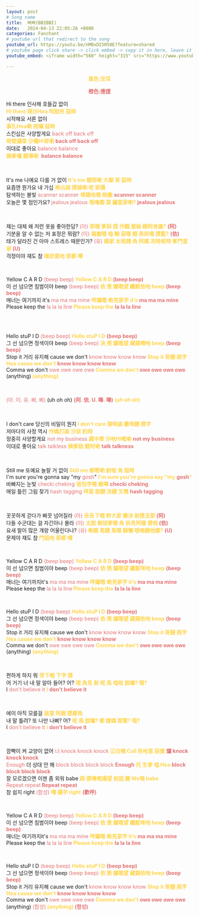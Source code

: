 ```yaml
---
layout: post
# Song name
title:  삐삐(BBIBBI)
date:   2024-04-13 22:05:26 +0800
categories: Fanchant
# youtube url that redirect to the song
youtube_url: https://youtu.be/nM0xDI5R50E?feature=shared
# youtube page click share -> click embed -> copy it in here, leave it blank if dont 
youtube_embed: <iframe width="560" height="315" src="https://www.youtube.com/embed/nM0xDI5R50E?si=HCrilodxqm_Zj0zP" title="YouTube video player" frameborder="0" allow="accelerometer; autoplay; clipboard-write; encrypted-media; gyroscope; picture-in-picture; web-share" referrerpolicy="strict-origin-when-cross-origin" allowfullscreen></iframe>

---
```

<p style="display: flex; justify-content: center;"><span style="color:#ffd54f;"><strong>黃色:空耳</strong></span></p>
<p style="display: flex; justify-content: center;"><span style="color:#e57373;"><strong>橙色:應援</strong></span></p>

<p>Hi there 인사해 호들갑 없이<br><span style="color:#ffd54f;"><strong>Hi there 現沙Hea 呵脫夾 惡時</strong></span><br>시작해요 서론 없이<br><span style="color:#ffd54f;"><strong>事扎Hea喲 梳囉 惡時</strong></span><br>스킨십은 사양할게요&nbsp;<span style="color:#e57373;">back off back off</span><br><span style="color:#ffd54f;"><strong>時堅攝笨 沙癢Hi哥喲 </strong></span><span style="color:#e57373;"><strong>back off back off</strong></span><br>이대로 좋아요&nbsp;<span style="color:#e57373;">balance balance</span><br><span style="color:#ffd54f;"><strong>姨爹囉 錯嘩喲&nbsp;</strong></span> <span style="color:#e57373;"><strong>balance balance</strong></span></p>
<p>&nbsp;</p>
<p>It's me 나예요 다를 거 없이 <span style="color:#ffd54f;"><strong>It's me 娜耶喲 大鄰 哥 惡時</strong></span><br>요즘엔 뭔가요 내 가십 <span style="color:#ffd54f;"><strong>喲沾誒 摸嫁喲 呢 家攝</strong></span><br>탐색하는 불빛&nbsp;<span style="color:#e57373;">scanner scanner</span> <span style="color:#ffd54f;"><strong>塔錫哈嗯 賠撇</strong></span>&nbsp;<span style="color:#e57373;"><strong>scanner scanner</strong></span><br>오늘은 몇 점인가요?&nbsp;<span style="color:#e57373;">jealous jealous</span> <span style="color:#ffd54f;"><strong>哦嚕鄰 莫 臟意家喲?</strong></span>&nbsp;<span style="color:#e57373;"><strong>jealous jealous</strong></span></p>
<p>&nbsp;</p>
<p>쟤는 대체 왜 저런 옷을 좋아한담? <span style="color:#e57373;">(아)</span> <span style="color:#ffd54f;"><strong>邪嗯 爹斜 搲 作鐺 屋絲 錯阿肯擔?</strong></span> <span style="color:#e57373;"><strong>(阿)</strong></span><br>기분을 알 수 없는 저 표정은 뭐람? <span style="color:#e57373;">(이)</span> <span style="color:#ffd54f;"><strong>揭搬嗯 嗌 輸 惡嗯 錯 表狀嗯 摸籃?</strong></span> <span style="color:#e57373;"><strong>(依)</strong></span><br>태가 달라진 건 아마 스트레스 때문인가?<span style="color:#e57373;"> (유) </span><span style="color:#ffd54f;"><strong>踢家 太啦賤 角 阿媽 冼特呢時 爹門意家</strong></span><span style="color:#e57373;"><strong> (U)</strong></span><br>걱정이야 쟤도 참 <span style="color:#ffd54f;"><strong>確狀意吔 邪都 噆</strong></span></p>
<p>&nbsp;</p>
<p>Yellow C A R D&nbsp;<span style="color:#e57373;">(beep beep)</span> <span style="color:#ffd54f;"><strong>Yellow C A R D</strong></span><span style="color:#e57373;"><strong>&nbsp;(beep beep)</strong></span><br>이 선 넘으면 침범이야 beep&nbsp;<span style="color:#e57373;">(beep beep) </span><span style="color:#ffd54f;"><strong>依 喪 𤓓嗯望 纖駁依吔 beep</strong></span> <span style="color:#e57373;"><strong>(beep beep)</strong></span><br>매너는 여기까지 it's<span style="color:#e57373;">&nbsp;ma ma ma mine </span><span style="color:#ffd54f;"><strong>咩𤓓嗯 喲見家字</strong></span> <span style="color:#ffd54f;"><strong>it’s</strong></span> <span style="color:#e57373;"><strong>ma ma ma mine</strong></span><br>Please keep the&nbsp;<span style="color:#e57373;">la la la line</span> <span style="color:#ffd54f;"><strong>Please keep the</strong></span>&nbsp;<span style="color:#e57373;"><strong>la la la line</strong></span><br>&nbsp;</p>
<p>&nbsp;</p>
<p>Hello stuP I D&nbsp;<span style="color:#e57373;">(beep beep) </span><span style="color:#ffd54f;"><strong>Hello stuP I D</strong></span>&nbsp;<span style="color:#e57373;"><strong>(beep beep)</strong></span><br>그 선 넘으면 정색이야 beep<span style="color:#e57373;">&nbsp;(beep beep)</span> <span style="color:#ffd54f;"><strong>決 喪 𤓓嗯望 藏錫嘰吔 beep</strong></span> <span style="color:#e57373;"><strong>(beep beep)</strong></span><br>Stop it 거리 유지해 cause we don't<span style="color:#e57373;">&nbsp;know know know know</span> <span style="color:#ffd54f;"><strong>Stop it 哥鏈 雨字Hea cause we don't</strong></span> <span style="color:#e57373;"><strong>know know know know</strong></span><br>Comma we don't&nbsp;<span style="color:#e57373;">owe owe owe owe</span> <span style="color:#ffd54f;"><strong>Comma we don't</strong></span><span style="color:#e57373;"><strong>&nbsp;owe owe owe owe</strong></span><br>(anything)<span style="color:#ffd54f;"><strong> (anything)</strong></span></p>
<p>&nbsp;</p>
<p><span style="color:#e57373;">(아. 이. 유. 삐. 삐)</span>&nbsp;(uh oh oh) <span style="color:#e57373;"><strong>(阿. 依. U. 嗶. 嗶)</strong></span>&nbsp;<span style="color:#ffd54f;"><strong>(uh oh oh)</strong></span></p>
<p>&nbsp;</p>
<p>I don't care 당신의 비밀이 뭔지<span style="color:#ffd54f;"><strong> I don’t care 彈時誒 撇咪鏈 摸字</strong></span><br>저마다의 사정 역시 <span style="color:#ffd54f;"><strong>作媽打誒 沙狀 約時</strong></span><br>정중히 사양할게요&nbsp;<span style="color:#e57373;">not my business</span> <span style="color:#ffd54f;"><strong>藏中牽 沙吔Hi嘅喲</strong></span> <span style="color:#e57373;"><strong>not my business</strong></span><br>이대로 좋아요&nbsp;<span style="color:#e57373;">talk talkless</span> <span style="color:#ffd54f;"><strong>姨爹路 錯阿喲</strong></span> <span style="color:#e57373;"><strong>talk talkness</strong></span></p>
<p>&nbsp;</p>
<p>Still me 또예요 놀랄 거 없이 <span style="color:#ffd54f;"><strong>Still me 都嘢喲 耐啦 角 惡時</strong></span><br>I'm sure you're gonna say "my&nbsp;<span style="color:#e57373;">gosh</span>" <span style="color:#ffd54f;"><strong>I'm sure you're gonna say "my</strong></span>&nbsp;<span style="color:#e57373;"><strong>gosh</strong></span><span style="color:#ffd54f;"><strong>"</strong></span><br>바빠지는 눈빛&nbsp;<span style="color:#e57373;">checki cheking</span> <span style="color:#ffd54f;"><strong>爸怕字嗯 嫩嗶</strong></span>&nbsp;<span style="color:#e57373;"><strong>checki cheking</strong></span><br>매일 틀린 그림 찾기&nbsp;<span style="color:#e57373;">hash tagging</span> <span style="color:#ffd54f;"><strong>咩意 脫鏈 決鏈 叉嘰</strong></span>&nbsp;<span style="color:#e57373;"><strong>hash tagging</strong></span></p>
<p>&nbsp;</p>
<p>꼿꼿하게 걷다가 삐끗 넘어질라 <span style="color:#e57373;">(아)</span> <span style="color:#ffd54f;"><strong>告告下嘅 幹大家 撇決 耐摸支那</strong></span><span style="color:#e57373;"><strong> (阿)</strong></span><br>다들 수군대는 걸 자긴아나 몰라 <span style="color:#e57373;">(이)</span> <span style="color:#ffd54f;"><strong>太脫 樹冠爹嗯 角 拆見阿娜 摸啦</strong></span><span style="color:#e57373;"><strong> (依)</strong></span><br>요새 말이 많은 걔랑 어울린다나? <span style="color:#e57373;">(유)</span><span style="color:#ffd54f;"><strong> 喲錫 馬鏈 馬嗯 騎懶 哦嗚鏈他娜?</strong></span> <span style="color:#e57373;"><strong>(U)</strong></span><br>문제야 쟤도 참<span style="color:#ffd54f;"><strong> 門姐吔 邪都 噆</strong></span></p>
<p>&nbsp;</p>
<p>Yellow C A R D&nbsp;<span style="color:#e57373;">(beep beep)</span> <span style="color:#ffd54f;"><strong>Yellow C A R D</strong></span>&nbsp;<span style="color:#e57373;"><strong>(beep beep)</strong></span><br>이 선 넘으면 침범이야 beep&nbsp;<span style="color:#e57373;">(beep beep)</span> <span style="color:#ffd54f;"><strong>依 喪 𤓓嗯望 纖駁咪吔 beep</strong></span> <span style="color:#e57373;"><strong>(beep beep)</strong></span><br>매너는 여기까지it's&nbsp;<span style="color:#e57373;">ma ma ma mine</span> <span style="color:#ffd54f;"><strong>咩𤓓嗯 喲見家字 it’s</strong></span> <span style="color:#e57373;"><strong>ma ma ma mine</strong></span><br>Please keep the&nbsp;<span style="color:#e57373;">la la la line</span><span style="color:#ffd54f;"><strong> Please keep the</strong></span>&nbsp;<span style="color:#e57373;"><strong>la la la line</strong></span></p>
<p>&nbsp;</p>
<p>Hello stuP I D&nbsp;<span style="color:#e57373;">(beep beep)</span> <span style="color:#ffd54f;"><strong>Hello stuP I D</strong></span>&nbsp;<span style="color:#e57373;"><strong>(beep beep)</strong></span><br>그 선 넘으면 정색이야 beep&nbsp;<span style="color:#e57373;">(beep beep)</span> <span style="color:#ffd54f;"><strong>依 喪 𤓓嗯望 藏錫依吔 beep</strong></span> <span style="color:#e57373;"><strong>(beep beep)</strong></span><br>Stop it 거리 유지해 cause we don't&nbsp;<span style="color:#e57373;">know know know know</span> <span style="color:#ffd54f;"><strong>Stop it 哥鏈 雨字Hea cause we don't</strong></span> <span style="color:#e57373;"><strong>know know know know</strong></span><br>Comma we don't&nbsp;<span style="color:#e57373;">owe owe owe owe</span> <span style="color:#ffd54f;"><strong>Comma we don't</strong></span>&nbsp;<span style="color:#e57373;"><strong>owe owe owe owe</strong></span><br>(anything)<span style="color:#ffd54f;"><strong> (anything)</strong></span></p>
<p>&nbsp;</p>
<p>편하게 하지 뭐 <span style="color:#ffd54f;"><strong>旁下嘅 下字 摸</strong></span><br>어 거기 너 내 말 알아 들어? 어? <span style="color:#ffd54f;"><strong>哦 角見 耐 呢 馬 嗌啦 脫囉? 哦?</strong></span><br>I&nbsp;<span style="color:#e57373;">don't believe it </span><span style="color:#ffd54f;"><strong>I</strong></span>&nbsp;<span style="color:#e57373;"><strong>don't believe it</strong></span></p>
<p>&nbsp;</p>
<p>에이 아직 모를걸 <span style="color:#ffd54f;"><strong>誒意 阿截 摸鄰角</strong></span><br>내 말 틀려? 또 나만 나뻐? 어? <span style="color:#ffd54f;"><strong>呢 馬 脫囉? 都 娜媽 那幫? 哦?</strong></span><br>I&nbsp;<span style="color:#e57373;">don't believe it</span> <span style="color:#ffd54f;"><strong>I</strong></span>&nbsp;<span style="color:#e57373;"><strong>don't believe it</strong></span></p>
<p>&nbsp;</p>
<p>깜빡이 켜 교양이 없어&nbsp;<span style="color:#e57373;">너 knock knock knock</span> <span style="color:#ffd54f;"><strong>冚白嘰 Call 告吔意 惡傻</strong></span> <span style="color:#e57373;"><strong>𤓓 knock knock knock</strong></span><br><span style="color:#e57373;">Enough</span>&nbsp;더 상대 안 해&nbsp;<span style="color:#e57373;">block block block block</span> <span style="color:#e57373;"><strong>Enough</strong></span>&nbsp;<span style="color:#ffd54f;"><strong>托 生爹 嗌 Hea</strong></span>&nbsp;<span style="color:#e57373;"><strong>block block block block</strong></span><br>잘 모르겠으면 이젠 좀 외워 babe <span style="color:#ffd54f;"><strong>踩 摸嚕嘅攝望 依姐 鍾 We喎 babe</strong></span><br><span style="color:#e57373;">Repeat repeat<strong> Repeat repeat</strong></span><br>참 쉽지 right&nbsp;<span style="color:#e57373;">(함성)</span> <span style="color:#ffd54f;"><strong>噆 攝字 right</strong></span>&nbsp;<span style="color:#e57373;"><strong>(歡呼)</strong></span></p>
<p>&nbsp;</p>
<p>Yellow C A R D&nbsp;<span style="color:#e57373;">(beep beep)</span> <span style="color:#ffd54f;"><strong>Yellow C A R D</strong></span>&nbsp;<span style="color:#e57373;"><strong>(beep beep)</strong></span><br>이 선 넘으면 침범이야 beep&nbsp;<span style="color:#e57373;">(beep beep)</span> <span style="color:#ffd54f;"><strong>依 喪 𤓓嗯望 纖駁咪吔 beep</strong></span> <span style="color:#e57373;"><strong>(beep beep)</strong></span><br>매너는 여기까지it's&nbsp;<span style="color:#e57373;">ma ma ma mine</span> <span style="color:#ffd54f;"><strong>咩𤓓嗯 喲見家字 it’s</strong></span> <span style="color:#e57373;"><strong>ma ma ma mine</strong></span><br>Please keep the<span style="color:#e57373;">&nbsp;la la la line</span><span style="color:#ffd54f;"><strong> Please keep the</strong></span>&nbsp;<span style="color:#e57373;"><strong>la la la line</strong></span></p>
<p>&nbsp;</p>
<p>Hello stuP I D&nbsp;<span style="color:#e57373;">(beep beep)</span> <span style="color:#ffd54f;"><strong>Hello stuP I D</strong></span>&nbsp;<span style="color:#e57373;"><strong>(beep beep)</strong></span><br>그 선 넘으면 정색이야 beep&nbsp;<span style="color:#e57373;">(beep beep)</span> <span style="color:#ffd54f;"><strong>依 喪 𤓓嗯望 藏錫依吔 beep</strong></span> <span style="color:#e57373;"><strong>(beep beep)</strong></span><br>Stop it 거리 유지해 cause we don't&nbsp;<span style="color:#e57373;">know know know know </span><span style="color:#ffd54f;"><strong>Stop it 哥鏈 雨字Hea cause we don't</strong></span> <span style="color:#e57373;"><strong>know know know know</strong></span><br>Comma we don't&nbsp;<span style="color:#e57373;">owe owe owe owe</span> <span style="color:#ffd54f;"><strong>Comma we don't</strong></span>&nbsp;<span style="color:#e57373;"><strong>owe owe owe owe</strong></span><br>(anything) <span style="color:#e57373;">(함성)</span><span style="color:#ffd54f;"><strong> (anything) </strong></span><span style="color:#e57373;"><strong>(함성)</strong></span></p>
<p>&nbsp;</p>
